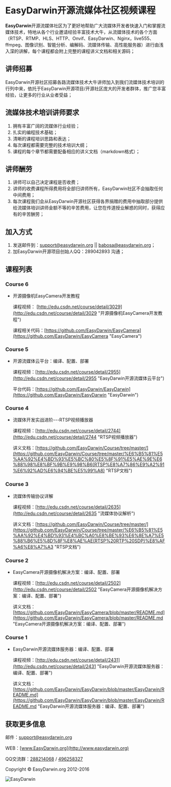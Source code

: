 # EasyDarwin开源流媒体社区视频课程

**EasyDarwin**开源流媒体社区为了更好地帮助广大流媒体开发者快速入门和掌握流媒体技术，特地从各个行业邀请经验丰富技术大牛，从流媒体技术的各个方面（RTSP、RTMP、HLS、HTTP、Onvif、EasyDarwin、Nginx，live555、ffmpeg、图像识别、智能分析、编解码、流媒体传输、高性能服务器）进行由浅入深的讲解，每个课程都会附上完整的课程讲义文档和相关源码；

## 讲师招募

EasyDarwin开源社区招募各路流媒体技术大牛讲师加入到我们流媒体技术培训的行列中来，依托于EasyDarwin开源项目/开源社区庞大的开发者群体，推广您丰富经验，让更多的行业从业者受益；


## 流媒体技术培训讲师要求

1. 拥有丰富广阔的流媒体行业经验；
2. 扎实的编程技术基础；
3. 清晰的课程培训思路和表达；
4. 每次课程都需要完整的技术培训大纲；
5. 课程的每个章节都需要配备相应的讲义文档（markdown格式）；


## 讲师酬劳

1. 讲师可以自己决定课程是否收费；
2. 讲师的收费课程所得费用将全部归讲师所有，EasyDarwin社区不会抽取任何中间费用；
3. 每次课程我们会从EasyDarwin开源社区获得各界捐赠的费用中抽取部分提供给流媒体培训讲师金额不等的辛苦费用，让您在传道授业解惑的同时，获得应有的辛苦酬劳；

## 加入方式

1. 发送邮件到：support@easydarwin.org || babosa@easydarwin.org；
2. 加EasyDarwin开源项目创始人QQ：289042893 沟通；


## 课程列表

### Course 6
- 开源摄像机EasyCamera开发教程

    课程视频： [http://edu.csdn.net/course/detail/3029](http://edu.csdn.net/course/detail/3029 "开源摄像机EasyCamera开发教程")

    课程相关代码：[https://github.com/EasyDarwin/EasyCamera](https://github.com/EasyDarwin/EasyCamera "EasyCamera")

### Course 5

- 开源流媒体云平台：编译、配置、部署

    课程视频：[http://edu.csdn.net/course/detail/2955](http://edu.csdn.net/course/detail/2955 "EasyDarwin开源流媒体云平台")

    平台代码：[https://github.com/EasyDarwin/EasyDarwin](https://github.com/EasyDarwin/EasyDarwin "EasyDarwin")

### Course 4

- 流媒体开发实战进阶---RTSP视频播放器

    课程视频：[http://edu.csdn.net/course/detail/2744](http://edu.csdn.net/course/detail/2744 "RTSP视频播放器")

    讲义文档：[https://github.com/EasyDarwin/Course/tree/master/](https://github.com/EasyDarwin/Course/tree/master/%E6%B5%81%E5%AA%92%E4%BD%93%E5%BC%80%E5%8F%91%E5%AE%9E%E6%88%98%E8%BF%9B%E9%98%B6(RTSP%E8%A7%86%E9%A2%91%E6%92%AD%E6%94%BE%E5%99%A8) "RTSP文档")

### Course 3

- 流媒体传输协议详解

    课程视频：[http://edu.csdn.net/course/detail/2635](http://edu.csdn.net/course/detail/2635 "流媒体协议解析")

    讲义文档：[https://github.com/EasyDarwin/Course/tree/master/](https://github.com/EasyDarwin/Course/tree/master/%E6%B5%81%E5%AA%92%E4%BD%93%E4%BC%A0%E8%BE%93%E6%8E%A7%E5%88%B6%E5%8D%8F%E8%AE%AE(RTSP%20RTP%20SDP)%E8%AF%A6%E8%A7%A3 "RTSP文档")

### Course 2

- EasyCamera开源摄像机解决方案：编译、配置、部署

    课程视频：[http://edu.csdn.net/course/detail/2502](http://edu.csdn.net/course/detail/2502 "EasyCamera开源摄像机解决方案：编译、配置、部署")

    讲义文档：[https://github.com/EasyDarwin/EasyCamera/blob/master/README.md](https://github.com/EasyDarwin/EasyCamera/blob/master/README.md "EasyCamera开源摄像机解决方案：编译、配置、部署")

### Course 1

- EasyDarwin开源流媒体服务器：编译、配置、部署

    课程视频：[http://edu.csdn.net/course/detail/2431](http://edu.csdn.net/course/detail/2431 "EasyDarwin开源流媒体服务器：编译、配置、部署")

    讲义文档：[https://github.com/EasyDarwin/EasyDarwin/blob/master/EasyDarwin/README.md](https://github.com/EasyDarwin/EasyDarwin/blob/master/EasyDarwin/README.md "EasyDarwin开源流媒体服务器：编译、配置、部署")


## 获取更多信息

邮件：[support@easydarwin.org](mailto:support@easydarwin.org)

WEB：[www.EasyDarwin.org](http://www.easydarwin.org)

QQ交流群：[288214068](http://jq.qq.com/?_wv=1027&k=2Dlyhr7 "EasyDarwin交流群1") / [496258327](http://jq.qq.com/?_wv=1027&k=2Hyz2ea "EasyDarwin交流群2")

Copyright &copy; EasyDarwin.org 2012-2016

![EasyDarwin](http://www.easydarwin.org/skin/easydarwin/images/wx_qrcode.jpg)
